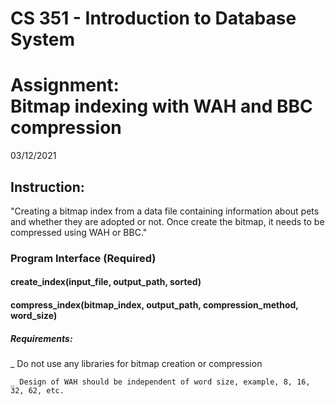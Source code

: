 # CS 351 - Introduction to Database System       

<h1> Assignment: <br>Bitmap indexing with WAH and BBC compression</h1>

03/12/2021

<h2> Instruction: </h2>

<p>"Creating a bitmap index from a data file containing information about pets and whether they are adopted or not. 
Once create the bitmap, it needs to be compressed using WAH or BBC."</p>

<h3> Program Interface (Required) </h3>

<h4> create_index(input_file, output_path, sorted) </h4>
<h4> compress_index(bitmap_index, output_path, compression_method, word_size) </h4>

<h5> Requirements: </h5>
    _ Do not use any libraries for bitmap creation or compression 
    
    _ Design of WAH should be independent of word size, example, 8, 16, 32, 62, etc.
